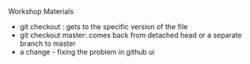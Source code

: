 Workshop Materials
- git checkout <hash> <filename>: gets to the specific version of the file
- git checkout master: comes back from detached head or a separate branch to master 
- a change - fixing the problem in github ui
